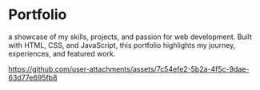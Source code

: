 # Portfolio
a showcase of my skills, projects, and passion for web development. Built with HTML, CSS, and JavaScript, this portfolio highlights my journey, experiences, and featured work.


https://github.com/user-attachments/assets/7c54efe2-5b2a-4f5c-9dae-63d77e695fb8

